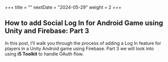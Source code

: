 +++
title = ""
nextDate = "2024-05-29"
weight = 2
+++

## How to add Social Log In for Android Game using Unity and Firebase: Part 3 

In this post, I’ll walk you through the process of adding a Log In feature for players in a Unity Android game using Firebase. Part 3 we will look into using **i5 Toolkit** to handle OAuth flow.